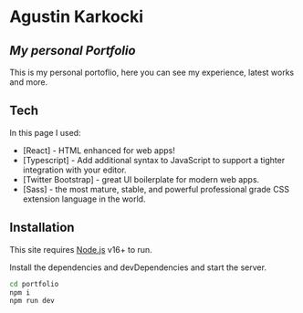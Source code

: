 # Agustin Karkocki
## _My personal Portfolio_

This is my personal portoflio, here you can see my experience, latest works and more.
## Tech

In this page I used:

- [React] - HTML enhanced for web apps!
- [Typescript] - Add additional syntax to JavaScript to support a tighter integration with your editor.
- [Twitter Bootstrap] - great UI boilerplate for modern web apps.
- [Sass] - the most mature, stable, and powerful professional grade CSS extension language in the world.

## Installation

This site requires [Node.js](https://nodejs.org/) v16+ to run.

Install the dependencies and devDependencies and start the server.

```sh
cd portfolio
npm i
npm run dev
```
